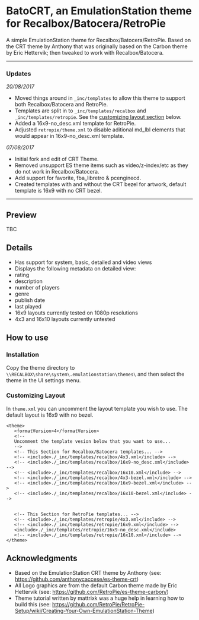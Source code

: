 # BatoCRT, an EmulationStation theme for Recalbox/Batocera/RetroPie
A simple EmulationStation theme for Recalbox/Batocera/RetroPie. Based on the CRT theme by Anthony that was originally based on the Carbon theme by Eric Hettervik; then tweaked to work with Recalbox/Batocera.

---

### Updates

*20/08/2017*
- Moved things around in `_inc/templates` to allow this theme to support both Recalbox/Batocera and RetroPie.
 - Templates are split in to `_inc/templates/recalbox` and `_inc/templates/retropie`. See the [customizing layout section](#customizing-layout) below.
- Added a 16x9-no_desc.xml template for RetroPie.
- Adjusted `retropie/theme.xml` to disable aditional md_lbl elements that would appear in 16x9-no_desc.xml template.

*07/08/2017*
- Initial fork and edit of CRT Theme.
- Removed unsupport ES theme items such as video/z-index/etc as they do not work in Recalbox/Batocera.
- Add support for favorite, fba_libretro & pcenginecd.
- Created templates with and without the CRT bezel for artwork, default template is 16x9 with no CRT bezel.

---

## Preview
TBC

## Details

- Has support for system, basic, detailed and video views
- Displays the following metadata on detailed view:
 - rating
 - description
 - number of players
 - genre
 - publish date
 - last played
- 16x9 layouts currently tested on 1080p resolutions
- 4x3 and 16x10 layouts currently untested

## How to use

### Installation
Copy the theme directory to `\\RECALBOX\share\system\.emulationstation\themes\` and then select the theme in the UI settings menu.

### Customizing Layout
In `theme.xml` you can uncomment the layout template you wish to use. The default layout is 16x9 with no bezel.

~~~
<theme>
   <formatVersion>4</formatVersion>
   <!--
   Uncomment the template vesion below that you want to use...
   -->
   <!-- This Section for Recalbox/Batocera templates... -->
   <!-- <include>./_inc/templates/recalbox/4x3.xml</include> -->
   <!-- <include>./_inc/templates/recalbox/16x9-no_desc.xml</include> -->
   <!-- <include>./_inc/templates/recalbox/16x10.xml</include> -->
   <!-- <include>./_inc/templates/recalbox/4x3-bezel.xml</include> -->
   <!-- <include>./_inc/templates/recalbox/16x9-bezel.xml</include> -->
   <!-- <include>./_inc/templates/recalbox/16x10-bezel.xml</include> -->


   <!-- This Section for RetroPie templates... -->
   <!-- <include>./_inc/templates/retropie/4x3.xml</include> -->
   <!-- <include>./_inc/templates/retropie/16x9.xml</include> -->
   <include>./_inc/templates/retropie/16x9-no_desc.xml</include>
   <!-- <include>./_inc/templates/retropie/16x10.xml</include> -->
</theme>
~~~

## Acknowledgments

- Based on the EmulationStation CRT theme by Anthony (see: https://github.com/anthonycaccese/es-theme-crt)
- All Logo graphics are from the default Carbon theme made by Eric Hettervik (see: https://github.com/RetroPie/es-theme-carbon/)
- Theme tutorial written by mattrixk was a huge help in learning how to build this (see: https://github.com/RetroPie/RetroPie-Setup/wiki/Creating-Your-Own-EmulationStation-Theme)
